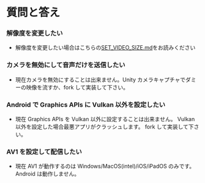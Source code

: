 # 質問と答え

### 解像度を変更したい

- 解像度を変更したい場合はこちらの[SET_VIDEO_SIZE.md](https://github.com/shiguredo/sora-unity-sdk/blob/develop/doc/SET_VIDEO_SIZE.md)をお読みください

### カメラを無効にして音声だけを送信したい

- 現在カメラを無効にすることは出来ません。Unity カメラキャプチャでダミーの映像を流すか、fork して実装して下さい。

### Android で Graphics APIs に Vulkan 以外を設定したい

- 現在 Graphics APIs を Vulkan 以外に設定することは出来ません。 Vulkan 以外を設定した場合最悪アプリがクラッシュします。 fork して実装して下さい。

### AV1 を設定して配信したい

- 現在 AV1 が動作するのは Windows/MacOS(intel)/iOS/iPadOS のみです。 Android は動作しません。

